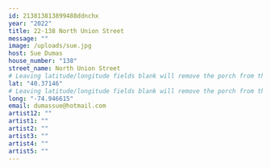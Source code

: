 ```yaml
---
id: 213813813899488ddnchx
year: "2022"
title: 22-138 North Union Street
message: ""
image: /uploads/sue.jpg
host: Sue Dumas
house_number: "138"
street_name: North Union Street
# Leaving latitude/longitude fields blank will remove the porch from the Porchfest map.
lat: "40.37146"
# Leaving latitude/longitude fields blank will remove the porch from the Porchfest map.
long: "-74.946615"
email: dumassue@hotmail.com
artist12: ""
artist1: ""
artist2: ""
artist3: ""
artist4: ""
artist5: ""
---
```

